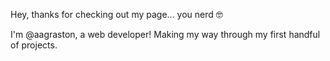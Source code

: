 Hey, thanks for checking out my page... you nerd 🤓 

I'm @aagraston, a web developer! Making my way through my first handful of projects.

<!---
aagraston/aagraston is a ✨ special ✨ repository because its `README.md` (this file) appears on your GitHub profile.
You can click the Preview link to take a look at your changes.
--->
